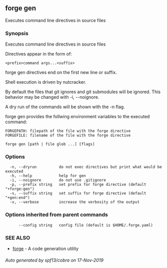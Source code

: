 ## forge gen

Executes command line directives in source files

### Synopsis

Executes command line directives in source files

Directives appear in the form of:

	<prefix>command args...<suffix>

forge gen directives end on the first new line or suffix.

Shell execution is driven by nutcracker.

By default the files that git ignores and git submodules will be ignored. This
behavior may be changed with -i, --noignore.

A dry run of the commands will be shown with the -n flag.

forge gen provides the follwing environment variables to the executed command:

	FORGEPATH: filepath of the file with the forge directive
	FORGEFILE: filename of the file with the forge directive


```
forge gen [path | file glob ...] [flags]
```

### Options

```
  -n, --dryrun          do not exec directives but print what would be executed
  -h, --help            help for gen
  -i, --noignore        do not use .gitignore
  -p, --prefix string   set prefix for forge directive (default "+forge:gen")
  -s, --suffix string   set suffix for forge directive (default "+gen:end")
  -v, --verbose         increase the verbosity of the output
```

### Options inherited from parent commands

```
      --config string   config file (default is $HOME/.forge.yaml)
```

### SEE ALSO

* [forge](forge.md)	 - A code generation utility

###### Auto generated by spf13/cobra on 17-Nov-2019
